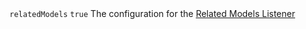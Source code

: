<tr>
	<td><code>relatedModels</code></td>
	<td><code>true</code></td>
	<td>The configuration for the <a href="{{site.url}}/docs/listeners/related-models.html">Related Models Listener</a></td>
</tr>

